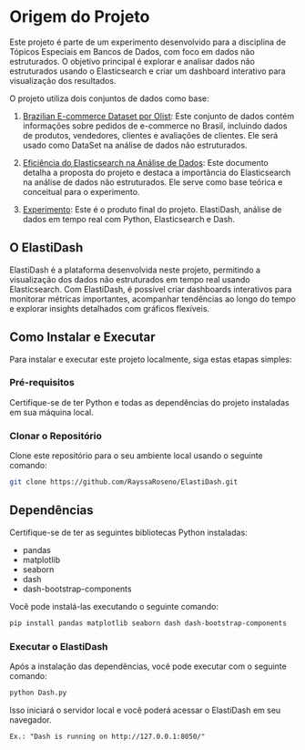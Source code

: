 # Origem do Projeto

Este projeto é parte de um experimento desenvolvido para a disciplina de Tópicos Especiais em Bancos de Dados, com foco em dados não estruturados. O objetivo principal é explorar e analisar dados não estruturados usando o Elasticsearch e criar um dashboard interativo para visualização dos resultados.

O projeto utiliza dois conjuntos de dados como base:

1. [Brazilian E-commerce Dataset por Olist](https://gamma.app/docs/Brazilian-E-commerce-DataSet-por-Olist-sievdfhkbil3v1e?mode=doc): Este conjunto de dados contém informações sobre pedidos de e-commerce no Brasil, incluindo dados de produtos, vendedores, clientes e avaliações de clientes. Ele será usado como DataSet na análise de dados não estruturados.

2. [Eficiência do Elasticsearch na Análise de Dados](https://gamma.app/docs/Eficiencia-do-Elasticsearch-na-Analise-de-Dados-36fc7s8xuhqq4um?mode=doc): Este documento detalha a proposta do projeto e destaca a importância do Elasticsearch na análise de dados não estruturados. Ele serve como base teórica e conceitual para o experimento.

3.  [Experimento](https://gamma.app/docs/Experimento--ozajxkxpphqfhbu): Este é o produto final do projeto. ElastiDash, análise de dados em tempo real com Python, Elasticsearch e Dash.
## O ElastiDash

ElastiDash é a plataforma desenvolvida neste projeto, permitindo a visualização dos dados não estruturados em tempo real usando Elasticsearch. Com ElastiDash, é possível criar dashboards interativos para monitorar métricas importantes, acompanhar tendências ao longo do tempo e explorar insights detalhados com gráficos flexíveis.

## Como Instalar e Executar

Para instalar e executar este projeto localmente, siga estas etapas simples:

### Pré-requisitos

Certifique-se de ter Python e todas as dependências do projeto instaladas em sua máquina local.

### Clonar o Repositório

Clone este repositório para o seu ambiente local usando o seguinte comando:

```bash
git clone https://github.com/RayssaRoseno/ElastiDash.git
```

## Dependências

Certifique-se de ter as seguintes bibliotecas Python instaladas:

- pandas
- matplotlib
- seaborn
- dash
- dash-bootstrap-components

Você pode instalá-las executando o seguinte comando:

```bash
pip install pandas matplotlib seaborn dash dash-bootstrap-components
```
### Executar o ElastiDash

Após a instalação das dependências, você pode executar com o seguinte comando:

```bash
python Dash.py
```

Isso iniciará o servidor local e você poderá acessar o ElastiDash em seu navegador.

```bashe
Ex.: "Dash is running on http://127.0.0.1:8050/"
```
